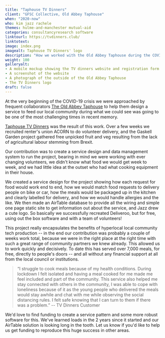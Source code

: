```yaml
---
title: "Taphouse TV Dinners"
client: "GFSC Collective, Old Abbey Taphouse"
when: "2020-now"
who: kim jazz rachele
themes: hulme-and-manchester mutual-aid
categories: consultancyresearch software
linktourl: https://tvdinners.club/
linktotext:
image: index.png
imagealt: Taphouse TV Dinners' logo
description: "How we worked with the Old Abbey Taphouse during the COVID-19 crisis to create and launch a project distributing free hot meals in the community of Hulme, Manchester."
weight: 100
galleryalt:
- A mobile mockup showing the TV dinners website and registration form
- A screenshot of the website
- A photograph of the outside of the Old Abbey Taphouse
- The TV Dinners logo
draft: false
---
```


At the very beginning of the COVID-19 crisis we were approached by frequent collaborators [The Old Abbey Taphouse](https://www.theoldabbeytaphouse.org/) to help them design a service to feed our local community during what we could see was going to be one of the most challenging times in recent memory.

[Taphouse TV Dinners](http://tvdinners.club/) was the result of this work. Over a few weeks we recruited renter's union ACORN to do volunteer delivery, and the Gaskell Garden project gathered free unpicked fruit and veg resulting from the lack of agricultural labour stemming from Brexit.

Our contribution was to create a service design and data management system to run the project, bearing in mind we were working with ever changing volunteers, we didn't know what food we would get week to week, and we had little idea at the outset who had what cooking equipment in their house. 

We created a service design for the project showing how each request for food would work end to end, how we would match food requests to delivery people on bike or car, how the meals would be packaged up in the kitchen and clearly labelled for delivery, and how we would handle allergies and the like. We then made an AirTable database to provide all the wiring and simple one page static site to get information out about the service, and Jazz drew a cute logo. So basically we successfully recreated Deliveroo, but for free, using out the box software and with a team of volunteers!

This project really encapsulates the benefits of hyperlocal local community tech production -- in the end our contribution was probably a couple of weeks work total, because we were in the right place at the right time with such a great range of community partners we knew already. This allowed us to work quickly and decisively. To date this has served over 7,000 meals, for free, directly to people's doors -- and all without any financial support at all from the local council or institutions.

> “I struggle to cook meals because of my health conditions.  During lockdown I felt isolated and having a meal cooked for me made me feel included and part of the community.  This service also helped me stay connected with others in the community, I was able to cope with loneliness because of it as the young people who delivered the meals would stay awhile and chat with me while observing the social distancing rules. I felt safe knowing that I can turn to them if there was a problem.” -- TV Dinners Customer

We'd love to find funding to create a service pattern and some more robust software for this. We've learned loads in the 2 years since it started and our AirTable solution is looking long in the tooth. Let us know if you'd like to help us get funding to reproduce this huge success in other areas.
